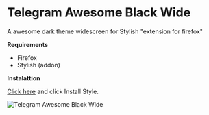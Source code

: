 # Telegram Awesome Black Wide

A awesome dark theme widescreen for Stylish "extension for firefox"

**Requirements**
- Firefox
- Stylish (addon)

**Instalattion**

[Click here](https://userstyles.org/styles/181906/telegram-awesome-black-wide) and click Install Style.


![Telegram Awesome Black Wide](https://userstyles.org/style_screenshots/181906_after.jpeg)
